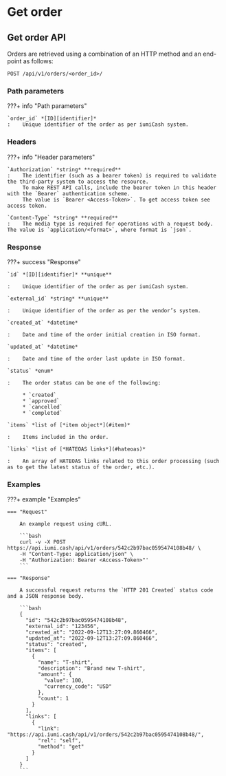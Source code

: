 # Get order

## Get order API

Orders are retrieved using a combination of an HTTP method and an end-point as follows:

`POST /api/v1/orders/<order_id>/`


### Path parameters

???+ info "Path parameters"

    `order_id` *[ID][identifier]*
    :    Unique identifier of the order as per iumiCash system.


### Headers

???+ info "Header parameters"

    `Authorization` *string* **required**
    :    The identifier (such as a bearer token) is required to validate the third-party system to access the resource. 
         To make REST API calls, include the bearer token in this header with the `Bearer` authentication scheme. 
         The value is `Bearer <Access-Token>`. To get access token see access token.

    `Content-Type` *string* **required**
    :    The media type is required for operations with a request body. The value is `application/<format>`, where format is `json`.


### Response

???+ success "Response"

    `id` *[ID][identifier]* **unique**
    
    :    Unique identifier of the order as per iumiCash system.

    `external_id` *string* **unique**

    :    Unique identifier of the order as per the vendor’s system. 

    `created_at` *datetime*
    
    :    Date and time of the order initial creation in ISO format.

    `updated_at` *datetime*
    
    :    Date and time of the order last update in ISO format.

    `status` *enum* 
    
    :    The order status can be one of the following:
    
         * `created`
         * `approved`
         * `cancelled`
         * `completed`

    `items` *list of [*item object*](#item)*

    :    Items included in the order.

    `links` *list of [*HATEOAS links*](#hateoas)*
    
    :    An array of HATEOAS links related to this order processing (such as to get the latest status of the order, etc.).



### Examples

???+ example "Examples"

    === "Request"

        An example request using cURL.

        ```bash
        curl -v -X POST https://api.iumi.cash/api/v1/orders/542c2b97bac0595474108b48/ \
        -H "Content-Type: application/json" \
        -H "Authorization: Bearer <Access-Token>"'
        ```

    === "Response"

        A successful request returns the `HTTP 201 Created` status code and a JSON response body.

        ```bash
        {
          "id": "542c2b97bac0595474108b48",
          "external_id": "123456",
          "created_at": "2022-09-12T13:27:09.860466",
          "updated_at": "2022-09-12T13:27:09.860466",
          "status": "created",
          "items": [
            {
              "name": "T-shirt",
              "description": "Brand new T-shirt",
              "amount": {
                "value": 100,
                "currency_code": "USD"
              },
              "count": 1
            }
          ],
          "links": [
            {
              "link": "https://api.iumi.cash/api/v1/orders/542c2b97bac0595474108b48/",
              "rel": "self",
              "method": "get"
            }
          ]
        }
        ```


[idempotency]: ../idempotency.md
[client secret]: ../vendors/vendor_registration.md
[identifier]: ../types.md#iumicash-identifier
